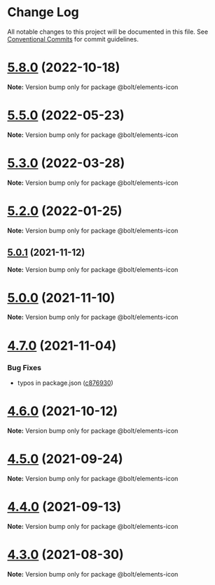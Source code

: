 # Change Log

All notable changes to this project will be documented in this file.
See [Conventional Commits](https://conventionalcommits.org) for commit guidelines.

# [5.8.0](https://github.com/bolt-design-system/bolt/tree/master/packages/elements/bolt-icon/compare/v5.7.5...v5.8.0) (2022-10-18)

**Note:** Version bump only for package @bolt/elements-icon





# [5.5.0](https://github.com/bolt-design-system/bolt/tree/master/packages/elements/bolt-icon/compare/v5.4.0...v5.5.0) (2022-05-23)

**Note:** Version bump only for package @bolt/elements-icon





# [5.3.0](https://github.com/bolt-design-system/bolt/tree/master/packages/elements/bolt-icon/compare/v5.2.4...v5.3.0) (2022-03-28)

**Note:** Version bump only for package @bolt/elements-icon





# [5.2.0](https://github.com/bolt-design-system/bolt/tree/master/packages/elements/bolt-icon/compare/v5.1.1...v5.2.0) (2022-01-25)

**Note:** Version bump only for package @bolt/elements-icon





## [5.0.1](https://github.com/bolt-design-system/bolt/tree/master/packages/elements/bolt-icon/compare/v5.0.0...v5.0.1) (2021-11-12)

**Note:** Version bump only for package @bolt/elements-icon





# [5.0.0](https://github.com/bolt-design-system/bolt/tree/master/packages/elements/bolt-icon/compare/v4.7.0...v5.0.0) (2021-11-10)

**Note:** Version bump only for package @bolt/elements-icon





# [4.7.0](https://github.com/bolt-design-system/bolt/tree/master/packages/elements/bolt-icon/compare/v4.6.2...v4.7.0) (2021-11-04)


### Bug Fixes

* typos in package.json ([c876930](https://github.com/bolt-design-system/bolt/tree/master/packages/elements/bolt-icon/commit/c876930180b63975605f135c78371aaa43e41020))





# [4.6.0](https://github.com/bolt-design-system/bolt/tree/master/packages/elements/bolt-text-link/compare/v4.5.1...v4.6.0) (2021-10-12)

**Note:** Version bump only for package @bolt/elements-icon





# [4.5.0](https://github.com/bolt-design-system/bolt/tree/master/packages/elements/bolt-text-link/compare/v4.4.0...v4.5.0) (2021-09-24)

**Note:** Version bump only for package @bolt/elements-icon





# [4.4.0](https://github.com/bolt-design-system/bolt/tree/master/packages/elements/bolt-text-link/compare/v4.3.0...v4.4.0) (2021-09-13)

**Note:** Version bump only for package @bolt/elements-icon





# [4.3.0](https://github.com/bolt-design-system/bolt/tree/master/packages/elements/bolt-text-link/compare/v4.2.3...v4.3.0) (2021-08-30)

**Note:** Version bump only for package @bolt/elements-icon
